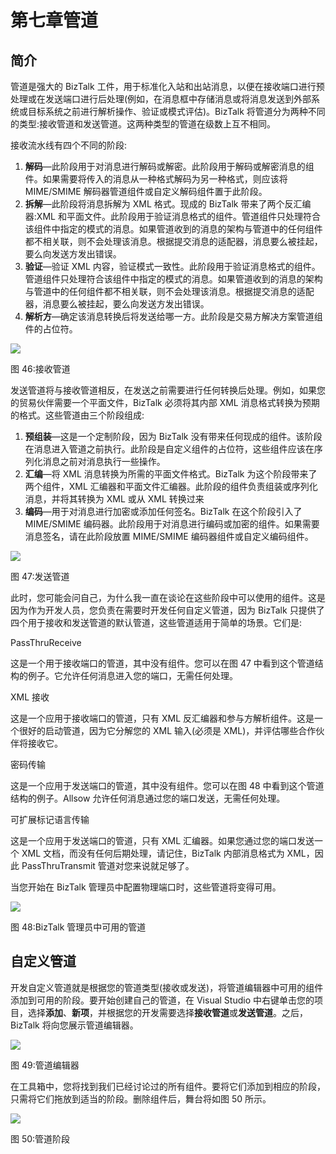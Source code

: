 # 第七章管道

## 简介

管道是强大的 BizTalk 工件，用于标准化入站和出站消息，以便在接收端口进行预处理或在发送端口进行后处理(例如，在消息框中存储消息或将消息发送到外部系统或目标系统之前进行解析操作、验证或模式评估)。BizTalk 将管道分为两种不同的类型:接收管道和发送管道。这两种类型的管道在级数上互不相同。

接收流水线有四个不同的阶段:

1.  **解码**—此阶段用于对消息进行解码或解密。此阶段用于解码或解密消息的组件。如果需要将传入的消息从一种格式解码为另一种格式，则应该将 MIME/SMIME 解码器管道组件或自定义解码组件置于此阶段。
2.  **拆解**—此阶段将消息拆解为 XML 格式。现成的 BizTalk 带来了两个反汇编器:XML 和平面文件。此阶段用于验证消息格式的组件。管道组件只处理符合该组件中指定的模式的消息。如果管道收到的消息的架构与管道中的任何组件都不相关联，则不会处理该消息。根据提交消息的适配器，消息要么被挂起，要么向发送方发出错误。
3.  **验证**—验证 XML 内容，验证模式一致性。此阶段用于验证消息格式的组件。管道组件只处理符合该组件中指定的模式的消息。如果管道收到的消息的架构与管道中的任何组件都不相关联，则不会处理该消息。根据提交消息的适配器，消息要么被挂起，要么向发送方发出错误。
4.  **解析方**—确定该消息转换后将发送给哪一方。此阶段是交易方解决方案管道组件的占位符。

![](../Images/image128.jpg)

图 46:接收管道

发送管道将与接收管道相反，在发送之前需要进行任何转换后处理。例如，如果您的贸易伙伴需要一个平面文件，BizTalk 必须将其内部 XML 消息格式转换为预期的格式。这些管道由三个阶段组成:

1.  **预组装**—这是一个定制阶段，因为 BizTalk 没有带来任何现成的组件。该阶段在消息进入管道之前执行。此阶段是自定义组件的占位符，这些组件应该在序列化消息之前对消息执行一些操作。
2.  **汇编**—将 XML 消息转换为所需的平面文件格式。BizTalk 为这个阶段带来了两个组件，XML 汇编器和平面文件汇编器。此阶段的组件负责组装或序列化消息，并将其转换为 XML 或从 XML 转换过来
3.  **编码**—用于对消息进行加密或添加任何签名。BizTalk 在这个阶段引入了 MIME/SMIME 编码器。此阶段用于对消息进行编码或加密的组件。如果需要消息签名，请在此阶段放置 MIME/SMIME 编码器组件或自定义编码组件。

![](../Images/image129.png)

图 47:发送管道

此时，您可能会问自己，为什么我一直在谈论在这些阶段中可以使用的组件。这是因为作为开发人员，您负责在需要时开发任何自定义管道，因为 BizTalk 只提供了四个用于接收和发送管道的默认管道，这些管道适用于简单的场景。它们是:

PassThruReceive

这是一个用于接收端口的管道，其中没有组件。您可以在图 47 中看到这个管道结构的例子。它允许任何消息进入您的端口，无需任何处理。

XML 接收

这是一个应用于接收端口的管道，只有 XML 反汇编器和参与方解析组件。这是一个很好的启动管道，因为它分解您的 XML 输入(必须是 XML)，并评估哪些合作伙伴将接收它。

密码传输

这是一个应用于发送端口的管道，其中没有组件。您可以在图 48 中看到这个管道结构的例子。Allsow 允许任何消息通过您的端口发送，无需任何处理。

可扩展标记语言传输

这是一个应用于发送端口的管道，只有 XML 汇编器。如果您通过您的端口发送一个 XML 文档，而没有任何后期处理，请记住，BizTalk 内部消息格式为 XML，因此 PassThruTransmit 管道对您来说就足够了。

当您开始在 BizTalk 管理员中配置物理端口时，这些管道将变得可用。

![](../Images/image130.jpg)

图 48:BizTalk 管理员中可用的管道

## 自定义管道

开发自定义管道就是根据您的管道类型(接收或发送)，将管道编辑器中可用的组件添加到可用的阶段。要开始创建自己的管道，在 Visual Studio 中右键单击您的项目，选择**添加**、**新项**，并根据您的开发需要选择**接收管道**或**发送管道**。之后，BizTalk 将向您展示管道编辑器。

![](../Images/image131.jpg)

图 49:管道编辑器

在工具箱中，您将找到我们已经讨论过的所有组件。要将它们添加到相应的阶段，只需将它们拖放到适当的阶段。删除组件后，舞台将如图 50 所示。

![](../Images/image132.png)

图 50:管道阶段
